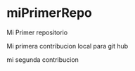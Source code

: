 # miPrimerRepo

Mi Primer repositorio

Mi primera contribucion local para git hub 

mi segunda contribucion 